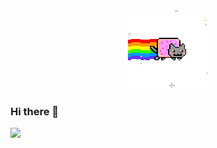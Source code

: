 <p align="center">
  <img src="https://github.com/toobrainless/toobrainless/blob/main/nyan-cat2.gif?raw=true">
</p>

### Hi there 👋

![](https://komarev.com/ghpvc/?username=tobrainless)

<!--
**toobrainless/toobrainless** is a ✨ _special_ ✨ repository because its `README.md` (this file) appears on your GitHub profile.

Here are some ideas to get you started:

- 🔭 I’m currently working on ...
- 🌱 I’m currently learning ...
- 👯 I’m looking to collaborate on ...
- 🤔 I’m looking for help with ...
- 💬 Ask me about ...
- 📫 How to reach me: ...
- 😄 Pronouns: ...
- ⚡ Fun fact: ...
-->
